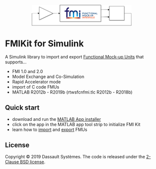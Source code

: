 
<p align="center">
  <img src="docs/images/fmikit-banner.svg" alt="FMIKit banner" width="65%">
</p>

# FMIKit for Simulink

A Simulink library to import and export [Functional Mock-up Units](https://fmi-standard.org/) that supports...

- FMI 1.0 and 2.0
- Model Exchange and Co-Simulation
- Rapid Accelerator mode
- import of C code FMUs
- MATLAB R2012b - R2019b (rtwsfcnfmi.tlc R2012b - R2018b)

## Quick start

- download and run the [MATLAB App installer](https://github.com/CATIA-Systems/FMIKit-Simulink/releases)
- click on the app in the MATLAB app tool strip to initialize FMI Kit
- learn how to [import](docs/fmu_import.md) and [export](docs/fmu_export.md) FMUs

## License

Copyright &copy; 2019 Dassault Syst&egrave;mes.
The code is released under the [2-Clause BSD license](LICENSE.txt).
